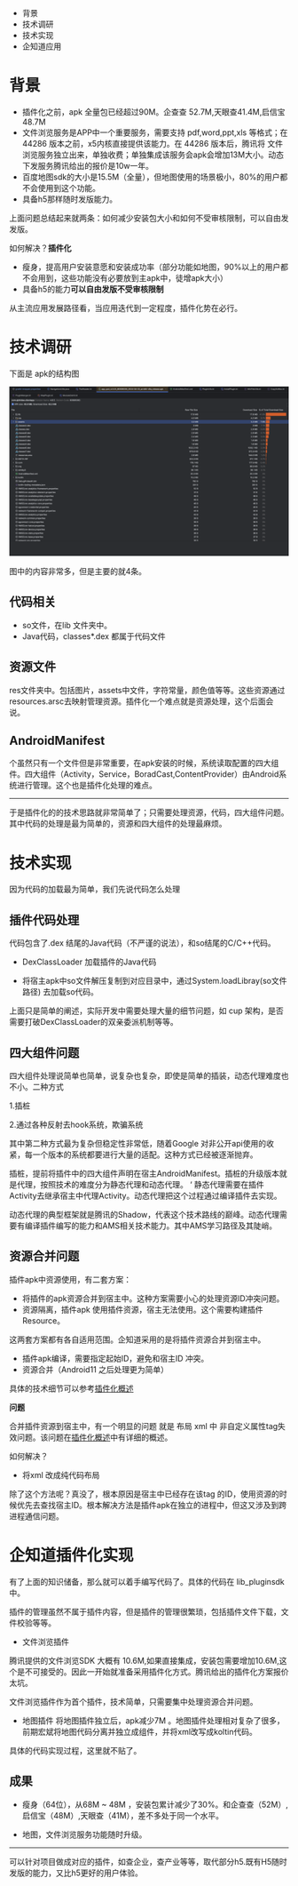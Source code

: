 - 背景
- 技术调研
- 技术实现
- 企知道应用

# 背景

- 插件化之前，apk 全量包已经超过90M。企查查 52.7M,天眼查41.4M,启信宝48.7M
- 文件浏览服务是APP中一个重要服务，需要支持 pdf,word,ppt,xls 等格式；在 44286 版本之前，x5内核直接提供该能力。在 44286 版本后，腾讯将 文件浏览服务独立出来，单独收费；单独集成该服务会apk会增加13M大小。动态下发服务腾讯给出的报价是10w一年。
- 百度地图sdk的大小是15.5M（全量），但地图使用的场景极小，80%的用户都不会使用到这个功能。
- 具备h5那样随时发版能力。

上面问题总结起来就两条：如何减少安装包大小和如何不受审核限制，可以自由发发版。

如何解决？**插件化**


- 瘦身，提高用户安装意愿和安装成功率（部分功能如地图，90%以上的用户都不会用到，这些功能没有必要放到主apk中，徒增apk大小）
- 具备h5的能力**可以自由发版不受审核限制**

从主流应用发展路径看，当应用迭代到一定程度，插件化势在必行。

# 技术调研


下面是 apk的结构图

![image](./img/image%20copy%202.png)

图中的内容非常多，但是主要的就4条。


## 代码相关

- so文件，在lib 文件夹中。
- Java代码，classes*.dex 都属于代码文件

## 资源文件

res文件夹中。包括图片，assets中文件，字符常量，颜色值等等。这些资源通过resources.arsc去映射管理资源。插件化一个难点就是资源处理，这个后面会说。

## AndroidManifest

  个虽然只有一个文件但是非常重要，在apk安装的时候，系统读取配置的四大组件。四大组件（Activity，Service，BoradCast,ContentProvider）由Android系统进行管理。这个也是插件化处理的难点。



----

于是插件化的的技术思路就非常简单了；只需要处理资源，代码，四大组件问题。其中代码的处理是最为简单的，资源和四大组件的处理最麻烦。

# 技术实现

因为代码的加载最为简单，我们先说代码怎么处理

## 插件代码处理

代码包含了.dex 结尾的Java代码（不严谨的说法），和so结尾的C/C++代码。

- DexClassLoader 加载插件的Java代码
  
- 将宿主apk中so文件解压复制到对应目录中，通过System.loadLibray(so文件路径) 去加载so代码。

上面只是简单的阐述，实际开发中需要处理大量的细节问题，如 cup 架构，是否需要打破DexClassLoader的双亲委派机制等等。

## 四大组件问题

四大组件处理说简单也简单，说复杂也复杂，即使是简单的插装，动态代理难度也不小。二种方式

1.插桩

2.通过各种反射去hook系统，欺骗系统

其中第二种方式最为复杂但稳定性非常低，随着Google 对非公开api使用的收紧，每一个版本的系统都要进行大量的适配。这种方式已经被逐渐抛弃。

插桩，提前将插件中的四大组件声明在宿主AndroidManifest。插桩的升级版本就是代理，按照技术的难度分为静态代理和动态代理。
‘
静态代理需要在插件Activity去继承宿主中代理Activity。动态代理把这个过程通过编译插件去实现。

动态代理的典型框架就是腾讯的Shadow，代表这个技术路线的巅峰。动态代理需要有编译插件编写的能力和AMS相关技术能力。其中AMS学习路径及其陡峭。


## 资源合并问题

插件apk中资源使用，有二套方案：

- 将插件的apk资源合并到宿主中。这种方案需要小心的处理资源ID冲突问题。
- 资源隔离，插件apk 使用插件资源，宿主无法使用。这个需要构建插件Resource。
  
这两套方案都有各自适用范围。企知道采用的是将插件资源合并到宿主中。

- 插件apk编译，需要指定起始ID，避免和宿主ID 冲突。
- 资源合并（Android11 之后处理更为简单）


具体的技术细节可以参考[插件化概述](./插件化概述.md)


**问题**

合并插件资源到宿主中，有一个明显的问题 就是 布局 xml 中 非自定义属性tag失效问题。该问题在[插件化概述](./插件化概述.md)中有详细的概述。

如何解决？

- 将xml 改成纯代码布局

除了这个方法呢？真没了，根本原因是宿主中已经存在该tag 的ID，使用资源的时候优先去查找宿主ID。根本解决方法是插件apk在独立的进程中，但这又涉及到跨进程通信问题。


# 企知道插件化实现

有了上面的知识储备，那么就可以着手编写代码了。具体的代码在 lib_pluginsdk中。

插件的管理虽然不属于插件内容，但是插件的管理很繁琐，包括插件文件下载，文件校验等等。

- 文件浏览插件

腾讯提供的文件浏览SDK 大概有 10.6M,如果直接集成，安装包需要增加10.6M,这个是不可接受的。因此一开始就准备采用插件化方式。腾讯给出的插件化方案报价太坑。

文件浏览插件作为首个插件，技术简单，只需要集中处理资源合并问题。

- 地图插件
将地图插件独立后，apk减少7M 。地图插件处理相对复杂了很多，前期宏斌将地图代码分离并独立成组件，并将xml改写成koltin代码。

具体的代码实现过程，这里就不贴了。


## 成果

- 瘦身（64位），从68M ~ 48M ，安装包累计减少了30%。和企查查（52M）,启信宝（48M）,天眼查（41M），差不多处于同一个水平。
  
- 地图，文件浏览服务功能随时升级。


-----
可以针对项目做成对应的插件，如查企业，查产业等等，取代部分h5.既有H5随时发版的能力，又比h5更好的用户体验。






